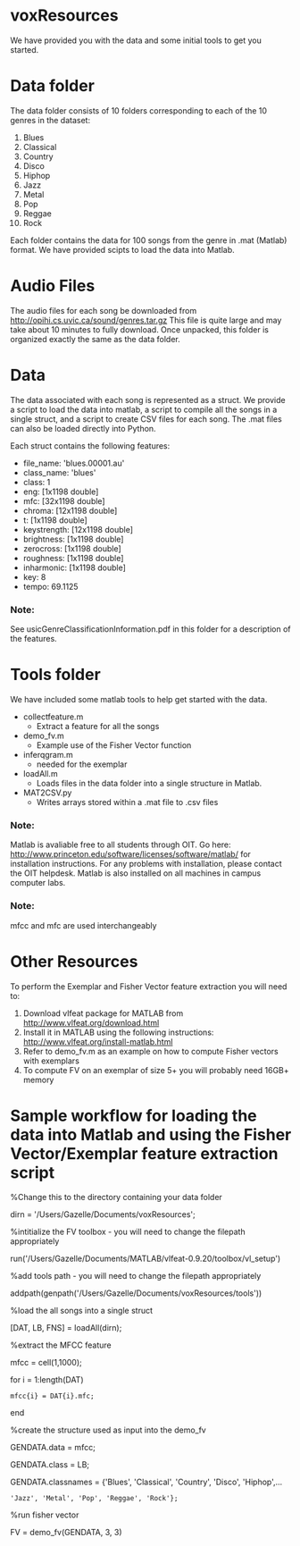 # voxResources


We have provided you with the data and some initial tools to get you started.

# Data folder 
The data folder consists of 10 folders corresponding to each of the 10 genres in the dataset:

1. Blues
2. Classical
3. Country
4. Disco
5. Hiphop
6. Jazz
7. Metal
8. Pop
9. Reggae
10. Rock

Each folder contains the data for 100 songs from the genre in .mat (Matlab) format.  We have 
provided scipts to load the data into Matlab.  

# Audio Files
The audio files for each song be downloaded from http://opihi.cs.uvic.ca/sound/genres.tar.gz
This file is quite large and may take about 10 minutes to fully download.  Once unpacked, this 
folder is organized exactly the same as the data folder.  

# Data
The data associated with each song is represented as a struct.  We provide a script to load the data into matlab, a script to compile all the songs in a single struct, and a script to create CSV files for each song.  The .mat files can also be loaded directly into Python.     

Each struct contains the following features:
* file_name: 'blues.00001.au'
* class_name: 'blues'
* class: 1
* eng: [1x1198 double]
* mfc: [32x1198 double]
* chroma: [12x1198 double]
* t: [1x1198 double]
* keystrength: [12x1198 double]
* brightness: [1x1198 double]
* zerocross: [1x1198 double]
* roughness: [1x1198 double]
* inharmonic: [1x1198 double]
* key: 8
* tempo: 69.1125

### Note: 
See usicGenreClassificationInformation.pdf in this folder for a description of the features.

# Tools folder 
We have included some matlab tools to help get started with the data.

* collectfeature.m
	- Extract a feature for all the songs
* demo_fv.m
	- Example use of the Fisher Vector function
* inferqgram.m
	- needed for the exemplar
* loadAll.m
	- Loads files in the data folder into a single structure in Matlab. 
* MAT2CSV.py
	- Writes arrays stored within a .mat file to .csv files

### Note: 
Matlab is avaliable free to all students through OIT.  Go here: http://www.princeton.edu/software/licenses/software/matlab/ for installation instructions.  For any problems with installation, please contact the OIT helpdesk.  Matlab is also installed on all machines in campus computer labs.  

### Note: 
mfcc and mfc are used interchangeably 

# Other Resources
To perform the Exemplar and Fisher Vector feature extraction you will need to:

1. Download vlfeat package for MATLAB from http://www.vlfeat.org/download.html
2. Install it in MATLAB using the following instructions: http://www.vlfeat.org/install-matlab.html
3. Refer to demo_fv.m as an example on how to compute Fisher vectors with exemplars
4. To compute FV on an exemplar of size 5+ you will probably need 16GB+ memory  

# Sample workflow for loading the data into Matlab and using the Fisher Vector/Exemplar feature extraction script

%Change this to the directory containing your data folder

dirn = '/Users/Gazelle/Documents/voxResources';

%intitialize the FV toolbox - you will need to change the filepath appropriately

run('/Users/Gazelle/Documents/MATLAB/vlfeat-0.9.20/toolbox/vl_setup')

%add tools path - you will need to change the filepath appropriately

addpath(genpath('/Users/Gazelle/Documents/voxResources/tools'))

%load the all songs into a single struct

[DAT, LB, FNS] = loadAll(dirn);

%extract the MFCC feature

mfcc = cell(1,1000);

for i = 1:length(DAT)
    
    mfcc{i} = DAT{i}.mfc;

end

%create the structure used as input into the demo_fv

GENDATA.data = mfcc;

GENDATA.class = LB;

GENDATA.classnames = {'Blues', 'Classical', 'Country', 'Disco', 'Hiphop',...

	'Jazz', 'Metal', 'Pop', 'Reggae', 'Rock'};


%run fisher vector

FV = demo_fv(GENDATA, 3, 3)